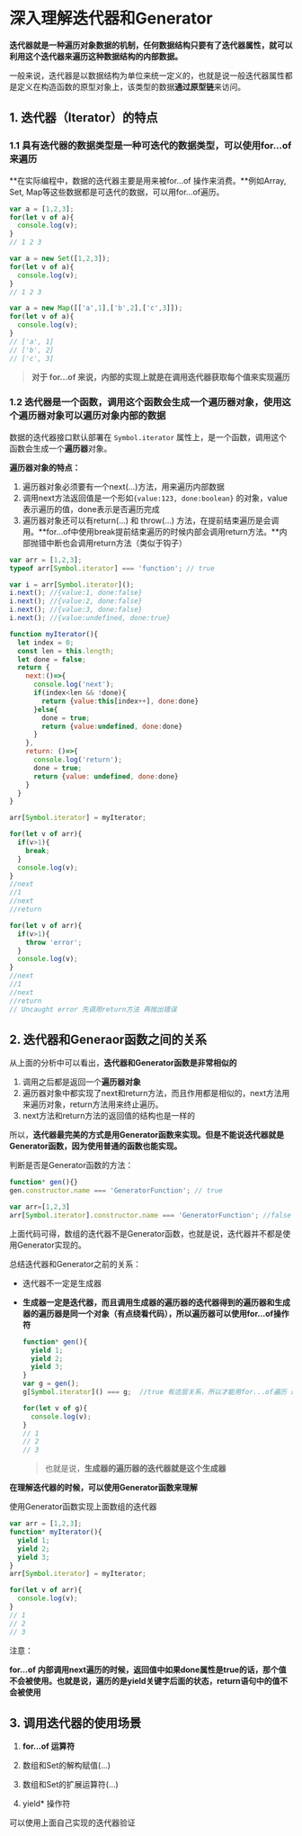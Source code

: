 # 深入理解迭代器和Generator

**迭代器就是一种遍历对象数据的机制，任何数据结构只要有了迭代器属性，就可以利用这个迭代器来遍历这种数据结构的内部数据。**

一般来说，迭代器是以数据结构为单位来统一定义的，也就是说一般迭代器属性都是定义在构造函数的原型对象上，该类型的数据**通过原型链**来访问。



## 1. 迭代器（Iterator）的特点

### 1.1 具有迭代器的数据类型是一种可迭代的数据类型，可以使用for...of来遍历

**在实际编程中，数据的迭代器主要是用来被for...of 操作来消费。**例如Array, Set, Map等这些数据都是可迭代的数据，可以用for...of遍历。

```js
var a = [1,2,3];
for(let v of a){
  console.log(v);
}
// 1 2 3

var a = new Set([1,2,3]);
for(let v of a){
  console.log(v);
}
// 1 2 3

var a = new Map([['a',1],['b',2],['c',3]]);
for(let v of a){
  console.log(v);
}
// ['a', 1]
// ['b', 2]
// ['c', 3]
```

> **对于 for...of 来说，内部的实现上就是在调用迭代器获取每个值来实现遍历**



### 1.2 迭代器是一个函数，调用这个函数会生成一个遍历器对象，使用这个遍历器对象可以遍历对象内部的数据

数据的迭代器接口默认部署在 `Symbol.iterator` 属性上，是一个函数，调用这个函数会生成一个**遍历器**对象。

**遍历器对象的特点：**

1. 遍历器对象必须要有一个next(...)方法，用来遍历内部数据
2. 调用next方法返回值是一个形如`{value:123, done:boolean}` 的对象，value表示遍历的值，done表示是否遍历完成
3. 遍历器对象还可以有return(...) 和 throw(...) 方法，在提前结束遍历是会调用。**for...of中使用break提前结束遍历的时候内部会调用return方法。**内部抛错中断也会调用return方法（类似于钩子）

```js
var arr = [1,2,3];
typeof arr[Symbol.iterator] === 'function'; // true

var i = arr[Symbol.iterator]();
i.next(); //{value:1, done:false}
i.next(); //{value:2, done:false}
i.next(); //{value:3, done:false}
i.next(); //{value:undefined, done:true}

function myIterator(){
  let index = 0;
  const len = this.length;
  let done = false;
  return {
    next:()=>{
      console.log('next');
      if(index<len && !done){
        return {value:this[index++], done:done}
      }else{
       	done = true;
        return {value:undefined, done:done}
      }
    },
    return: ()=>{
      console.log('return');
      done = true;
      return {value: undefined, done:done}
    }
  }
}

arr[Symbol.iterator] = myIterator;

for(let v of arr){
  if(v>1){
    break;
  }
  console.log(v);
}
//next
//1
//next
//return

for(let v of arr){
  if(v>1){
    throw 'error';
  }
  console.log(v);
}
//next
//1
//next
//return
// Uncaught error 先调用return方法 再抛出错误
```

## 2. 迭代器和Generaor函数之间的关系

从上面的分析中可以看出，**迭代器和Generator函数是非常相似的**

1. 调用之后都是返回一个**遍历器对象**
2. 遍历器对象中都实现了next和return方法，而且作用都是相似的，next方法用来遍历对象，return方法用来终止遍历。
3. next方法和return方法的返回值的结构也是一样的

所以，**迭代器最完美的方式是用Generator函数来实现。但是不能说迭代器就是Generator函数，因为使用普通的函数也能实现。**

判断是否是Generator函数的方法：

```js
function* gen(){}
gen.constructor.name === 'GeneratorFunction'; // true

var arr=[1,2,3]
arr[Symbol.iterator].constructor.name === 'GeneratorFunction'; //false
```

上面代码可得，数组的迭代器不是Generator函数，也就是说，迭代器并不都是使用Generator实现的。

总结迭代器和Generator之前的关系：

- 迭代器不一定是生成器

- **生成器一定是迭代器，而且调用生成器的遍历器的迭代器得到的遍历器和生成器的遍历器是同一个对象（有点绕看代码），所以遍历器可以使用for...of操作符**

  ```js
  function* gen(){
    yield 1;
    yield 2;
    yield 3;
  }
  var g = gen();
  g[Symbol.iterator]() === g;  //true 有这层关系，所以才能用for...of遍历 遍历器得到生成器中的状态
  
  for(let v of g){
    console.log(v);
  }
  // 1
  // 2
  // 3
  ```

  > 也就是说，**生成器的遍历器的迭代器就是这个生成器**



**在理解迭代器的时候，可以使用Generator函数来理解**

使用Generator函数实现上面数组的迭代器

```js
var arr = [1,2,3];
function* myIterator(){
  yield 1;
  yield 2;
  yield 3;
}
arr[Symbol.iterator] = myIterator;

for(let v of arr){
  console.log(v);
}
// 1
// 2
// 3
```

注意：

**for...of 内部调用next遍历的时候，返回值中如果done属性是true的话，那个值不会被使用。也就是说，遍历的是yield关键字后面的状态，return语句中的值不会被使用**



## 3. 调用迭代器的使用场景

1. **for...of 运算符**

2. 数组和Set的解构赋值(...) 

3. 数组和Set的扩展运算符(...)
4. yield* 操作符

可以使用上面自己实现的迭代器验证
